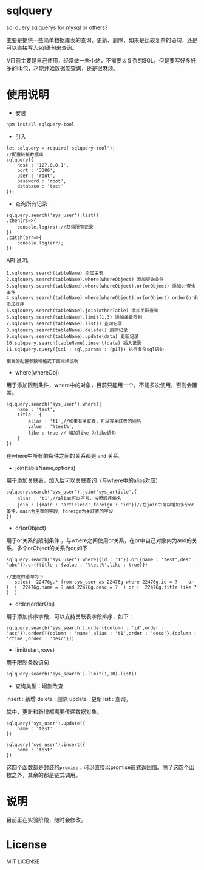 # sqlquery
sql query sqlquerys for mysql or others? 

主要是提供一些简单数据库表的查询、更新、删除，如果是比较复杂的语句，还是可以直接写入sql语句来查询。

//目前主要是自己使用，经常做一些小站，不需要太复杂的SQL，但是要写好多好多的lib包，才能开始数据库查询，还是很麻烦。

# 使用说明

- 安装
```
npm install sqlquery-tool 
```

- 引入
```
let sqlquery = require('sqlquery-tool');
//配置链接数据库
sqlquery({
	host : '127.0.0.1',
	port : '3306',
	user : 'root',
	password : 'root',
	database : 'test'
});
```

- 查询所有记录
```
sqlquery.search('sys_user').list()
.then(rs=>{
	console.log(rs);//获得所有记录
})
.catch(err=>{
	console.log(err);
})
```

API 说明:

	1.sqlquery.search(tableName) 添加主表
	2.sqlquery.search(tableName).where(whereObject) 添加查询条件
	3.sqlquery.search(tableName).where(whereObject).or(orObject) 添加or查询条件
	4.sqlquery.search(tableName).where(whereObject).or(orObject).order(orderObject) 添加排序
	5.sqlquery.search(tableName).join(otherTable) 添加关联查询
	6.sqlquery.search(tableName).limit(1,3) 添加条数限制
	7.sqlquery.search(tableName).list() 查询记录
	8.sqlquery.search(tableName).delete() 删除记录
	9.sqlquery.search(tableName).update(data) 更新记录
	10.sqlquery.search(tableName).insert(data) 插入记录
	11.sqlquery.query({sql : sql,params : [p1]}) 执行复杂sql语句

	相关的配置参数和格式下面继续说明

- where(whereObj)

用于添加限制条件，where中的对象，目前只能用一个，不能多次使用，否则会覆盖。
```
sqlquery.search('sys_user').where({
	name : 'test',
	title : {
		alias : 't1',//如果有关联表，可以写关联表的别名
		value : '%test%',
		like : true // 增加like 为like语句
	}
})
```

在where中所有的条件之间的关系都是 `and` 关系。

- join(tableName,options)

用于添加关联表，加入后可以关联查询（与where中的alias对应）

```
sqlquery.search('sys_user').join('sys_article',{
	alias : 't1',//alias可以不写，按照顺序编名
	join : [{main : 'articleid',foreign : 'id'}]//在join中可以增加多个on条件，main为主表的字段，foreign为关联表的字段
})
```

- or(orObject)

用于or关系的限制条件 ，与where之间使用or关系，在or中自己对象内为and的关系，多个orObject的关系为or,如下：

```
sqlquery.search('sys_user').where({id : '1'}).or({name : 'test',desc : 'abc'}).or({title : {value : '%test%',like : true}})

//生成的语句为下
-- select  22476g.* from sys_user as 22476g where 22476g.id = ?    or (  (  22476g.name = ? and 22476g.desc = ?  ) or (  22476g.title like ?  )  )
```

- order(orderObj)

用于添加排序字段，可以支持关联表字段排序，如下：
```
sqlquery.search('sys_search').order({column : 'id',order : 'asc'}).order([{column : 'name',alias : 't1',order : 'desc'},{column : 'ctime',order : 'desc'}])
```

- limit(start,rows)

用于限制条数语句
```
sqlquery.search('sys_search').limit(1,10).list() 
```

- 查询类型：增删改查

insert : 新增
delete : 删除
update : 更新
list : 查询。

其中，更新和新增都需要传递数据对象。
```
sqlquery('sys_user').update({
	name : 'test'
})

sqlquery('sys_user').insert({
	name : 'test'
})
```

这四个函数都是封装的`promise`，可以直接以promise形式返回值。除了这四个函数之外，其余的都是链式调用。

# 说明
目前正在实验阶段，随时会修改。


# License
MIT LICENSE
